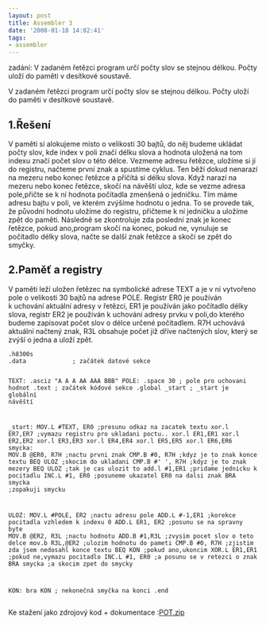 ```yaml
---
layout: post
title: Assembler 3
date: '2008-01-18 14:02:41'
tags:
- assembler
---
```


zadání: V zadaném řetězci program určí počty slov se stejnou
délkou. Počty uloží do paměti v desítkové soustavě.


<p>V zadaném řetězci program určí počty slov se stejnou délkou.
Počty uloží do paměti v desítkové soustavě.</p>

<h2>1.Řešení</h2>
V paměti si alokujeme místo o velikosti 30 bajtů, do něj
budeme ukládat počty slov, kde index v poli značí délku slova a
hodnota uložená na tom indexu značí počet slov o této délce.
Vezmeme adresu řetězce, uložíme si jí do registru, načteme první znak a
spustíme cyklus. Ten běží dokud nenarazí na mezeru nebo konec řetězce a
přičítá si délku slova. Když narazí na mezeru nebo konec řetězce,
skočí na návěští uloz, kde se vezme adresa pole,přičte se k ní
hodnota počítadla zmenšená o jedničku. Tím máme adresu bajtu
v poli, ve kterém zvýšíme hodnotu o jedna. To se provede tak, že
původní hodnotu uložíme do registru, přičteme k ní jedničku a
uložíme zpět do paměti. Následně se zkontroluje zda poslední znak je
konec řetězce, pokud ano,program skočí na konec, pokud ne, vynuluje se
počítadlo délky slova, načte se další znak řetězce a skočí se zpět
do smyčky.
<h2>2.Paměť a registry</h2>
V paměti leží uložen řetězec na symbolické adrese TEXT a je
v ní vytvořeno pole o velikosti 30 bajtů na adrese POLE.
Registr ER0 je používán k uchování aktuální adresy
v řetězci, ER1 je používán jako počítadlo délky slova, registr ER2
je používán k uchování adresy prvku v poli,do kterého budeme
zapisovat počet slov o délce určené počítadlem. R7H uchovává
aktuální načtený znak, R3L obsahuje počet již dříve načtených slov,
který se zvýší o jedna a uloží zpět.
<pre><code>.h8300s
.data             ; začátek datové sekce

TEXT:   .asciz  "A A A AA AAA BBB"
POLE:   .space 30                 ; pole pro uchovani hodnot
.text             ; začátek kódové sekce
.global _start    ; _start je globální návěští

_start:
        MOV.L   #TEXT, ER0      ;presunu odkaz na zacatek textu
        xor.l ER7,ER7           ;vymazu registru pro ukladani poctu..
        xor.l ER1,ER1
        xor.l ER2,ER2
        xor.l ER3,ER3
        xor.l ER4,ER4
        xor.l ER5,ER5
        xor.l ER6,ER6
smycka: MOV.B   @ER0, R7H       ;nactu prvni znak
        CMP.B   #0, R7H         ;kdyz je to znak konce textu
        BEQ     ULOZ                    ;skocim do ukladani
        CMP.B   #' ', R7H       ;kdyz je to znak mezery
        BEQ     ULOZ                    ;tak je cas ulozit to
        add.l   #1,ER1          ;pridame jednicku k pocitadlu
        INC.L   #1, ER0         ;posuneme ukazatel ER0 na dalsi znak
        BRA     smycka                  ;zopakuji smycku

ULOZ:   MOV.L   #POLE, ER2      ;nactu adresu pole
        ADD.L   #-1,ER1         ;korekce pocitadla vzhledem k indexu 0
        ADD.L   ER1, ER2        ;posunu se na spravny byte
        MOV.B   @ER2, R3L       ;nactu hodnotu
        ADD.B   #1,R3L          ;zvysim pocet slov o teto delce
        mov.b   R3L,@ER2        ;ulozim hodnotu do pameti
        CMP.B   #0, R7H         ;zjistim zda jsem nedosahl konce textu
        BEQ KON                         ;pokud ano,ukoncim
        XOR.L ER1,ER1           ;pokud ne,vymazu pocitadlo
        INC.L   #1, ER0         ;a posunu se v retezci o znak
        BRA smycka                      ;a skocim zpet do smycky

KON:    bra     KON       ; nekonečná smyčka na konci
        .end</code></pre>

<p>Ke stažení jako zdrojový kod + dokumentace :<a
href="/downloads/POT.zip">POT.zip</a></p>

